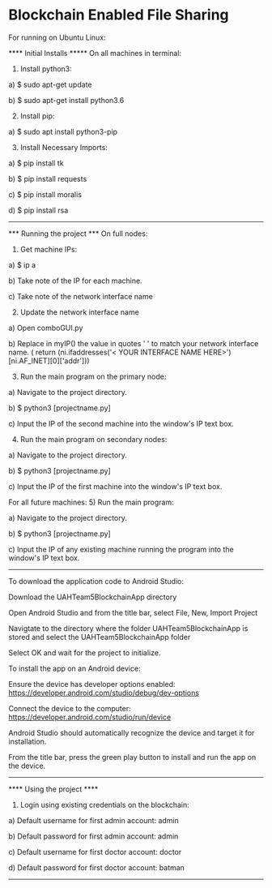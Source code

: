 # Blockchain Enabled File Sharing



For running on Ubuntu Linux:

**** Initial Installs *****
On all machines in terminal:

1) Install python3:

a) $ sudo apt-get update

b) $ sudo apt-get install python3.6

2) Install pip:

a) $ sudo apt install python3-pip

3) Install Necessary Imports:
	
 a) $ pip install tk
	
 b) $ pip install requests
	
 c) $ pip install moralis
	
 d) $ pip install rsa
***************************


*** Running the project ***
On full nodes:

1) Get machine IPs:
	
 a) $ ip a
	
 b) Take note of the IP for each machine.

 c) Take note of the network interface name

2) Update the network interface name

a) Open comboGUI.py

b) Replace in myIP() the value in quotes ' ' to match your network interface name. 
	( return (ni.ifaddresses('< YOUR INTERFACE NAME HERE>')[ni.AF_INET][0]['addr']))

3) Run the main program on the primary node:
	
 a) Navigate to the project directory.
	
 b) $ python3 [projectname.py]
	
 c) Input the IP of the second machine into the window's IP text box.

4) Run the main program on secondary nodes:
	
 a) Navigate to the project directory.
	
 b) $ python3 [projectname.py]
	
 c) Input the IP of the first machine into the window's IP text box.

For all future machines:
5) Run the main program:
	
 a) Navigate to the project directory.
	
 b) $ python3 [projectname.py]
	
 c) Input the IP of any existing machine running the program into the window's IP text box.
***************************

To download the application code to Android Studio:


Download the UAHTeam5BlockchainApp directory

Open Android Studio and from the title bar, select File, New, Import Project

Navigtate to the directory where the folder UAHTeam5BlockchainApp is stored and select the UAHTeam5BlockchainApp folder

Select OK and wait for the project to initialize.


To install the app on an Android device:


Ensure the device has developer options enabled: https://developer.android.com/studio/debug/dev-options

Connect the device to the computer: https://developer.android.com/studio/run/device

Android Studio should automatically recognize the device and target it for installation.

From the title bar, press the green play button to install and run the app on the device.

***************************


**** Using the project ****
1) Login using existing credentials on the blockchain:
	
 a) Default username for first admin account: admin
	
 b) Default password for first admin account: admin
	
 c) Default username for first doctor account: doctor
	
 d) Default password for first doctor account: batman
***************************
